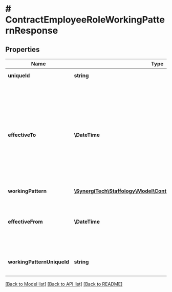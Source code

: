 # # ContractEmployeeRoleWorkingPatternResponse

## Properties

Name | Type | Description | Notes
------------ | ------------- | ------------- | -------------
**uniqueId** | **string** | The UniqueId of the model. | [optional]
**effectiveTo** | **\DateTime** | [readonly] The date when the assignment of the Working Pattern effectiveness ends. Populated automatically based on working pattern effectiveFrom dates. | [optional]
**workingPattern** | [**\SynergiTech\Staffology\Model\ContractWorkingPatternResponse**](ContractWorkingPatternResponse.md) |  | [optional]
**effectiveFrom** | **\DateTime** | The date when the assignment of the Working Pattern becomes effective. | [optional]
**workingPatternUniqueId** | **string** | The UniqueId of the Working Pattern. | [optional]

[[Back to Model list]](../../README.md#models) [[Back to API list]](../../README.md#endpoints) [[Back to README]](../../README.md)
